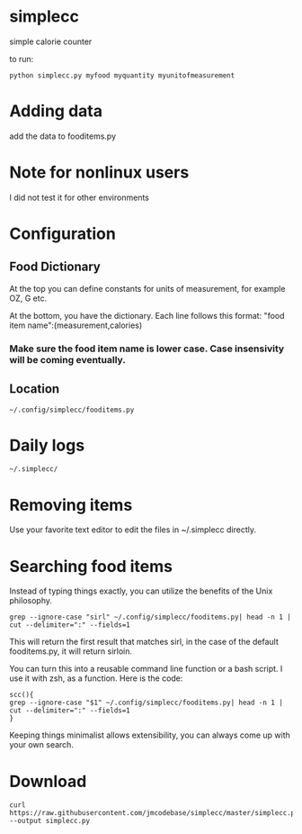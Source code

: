 # simplecc
simple calorie counter

to run:
```
python simplecc.py myfood myquantity myunitofmeasurement
```
# Adding data
add the data to fooditems.py

# Note for nonlinux users
I did not test it for other environments

# Configuration 
## Food Dictionary

At the top you can define constants for units of measurement, for example OZ, G etc. 

At the bottom, you have the dictionary. Each line follows this format:
"food item name":(measurement,calories)

### Make sure the food item name is lower case. Case insensivity will be coming eventually.

## Location
```
~/.config/simplecc/fooditems.py
```

# Daily logs
```
~/.simplecc/
```

# Removing items
Use your favorite text editor to edit the files in ~/.simplecc directly.

# Searching food items
Instead of typing things exactly, you can utilize the benefits of the Unix philosophy. 

```
grep --ignore-case "sirl" ~/.config/simplecc/fooditems.py| head -n 1 | cut --delimiter=":" --fields=1
```

This will return the first result that matches sirl, in the case of the default fooditems.py, it will return sirloin.

You can turn this into a reusable command line function or a bash script. I use it with zsh, as a function. Here is the code:

```
scc(){
grep --ignore-case "$1" ~/.config/simplecc/fooditems.py| head -n 1 | cut --delimiter=":" --fields=1
}
```

Keeping things minimalist allows extensibility, you can always come up with your own search.

# Download
```
curl https://raw.githubusercontent.com/jmcodebase/simplecc/master/simplecc.py --output simplecc.py
```
